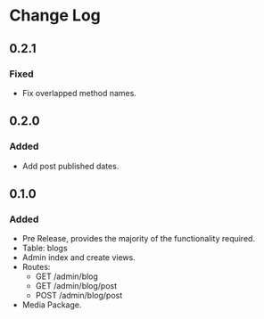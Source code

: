 # Change Log

## 0.2.1
### Fixed
 - Fix overlapped method names.

## 0.2.0
### Added
 - Add post published dates.

## 0.1.0

### Added
 - Pre Release, provides the majority of the functionality required.
 - Table: blogs
 - Admin index and create views.
 - Routes:
   * GET  /admin/blog
   * GET  /admin/blog/post
   * POST /admin/blog/post
 - Media Package.
